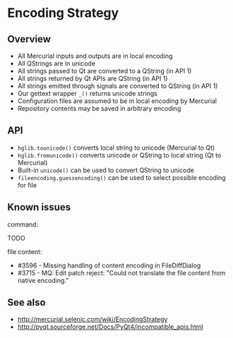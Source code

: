# Encoding Strategy

## Overview

* All Mercurial inputs and outputs are in local encoding
* All QStrings are in unicode
* All strings passed to Qt are converted to a QString (in API 1)
* All strings returned by Qt APIs are QString (in API 1)
* All strings emitted through signals are converted to QString (in API 1)
* Our gettext wrapper `_()` returns unicode strings
* Configuration files are assumed to be in local encoding by Mercurial
* Repository contents may be saved in arbitrary encoding

## API

* `hglib.tounicode()` converts local string to unicode (Mercurial to Qt)
* `hglib.fromunicode()` converts unicode or QString to local string (Qt to Mercurial)
* Built-in `unicode()` can be used to convert QString to unicode
* `fileencoding.guessencoding()` can be used to select possible encoding for
  file

## Known issues

command:

TODO

file content:

* \#3596 - Missing handling of content encoding in FileDiffDialog
* \#3715 - MQ: Edit patch reject: "Could not translate the file content from
  native encoding."

## See also

* http://mercurial.selenic.com/wiki/EncodingStrategy
* http://pyqt.sourceforge.net/Docs/PyQt4/incompatible_apis.html
